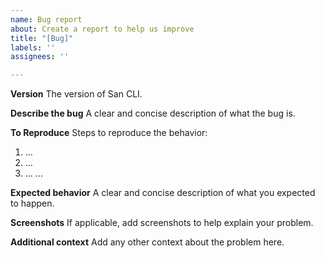 ```yaml
---
name: Bug report
about: Create a report to help us improve
title: "[Bug]"
labels: ''
assignees: ''

---
```

**Version**
The version of San CLI.

**Describe the bug**
A clear and concise description of what the bug is.

**To Reproduce**
Steps to reproduce the behavior:
1. …
2. …
3. …
…

**Expected behavior**
A clear and concise description of what you expected to happen.

**Screenshots**
If applicable, add screenshots to help explain your problem.

**Additional context**
Add any other context about the problem here.
